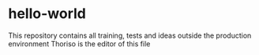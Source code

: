 # hello-world
This repository contains all training, tests and ideas outside the production environment
Thoriso is the editor of this file
